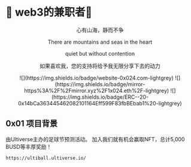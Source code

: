 
# :face_with_thermometer: web3的兼职者:partying_face: 




<p align="center">心有山海，静而不争</p>



<p align="center">There are mountains and seas in the heart 

<p align="center">quiet but without contention 


<p align="center">如果喜欢我，您的支持将给予我无限分享下去的动力

   
<p align="center">
![](https://img.shields.io/badge/website-0x024.com-lightgrey)
![](https://img.shields.io/badge/mirror-https%3A%2F%2Fmirror.xyz%2F1x024.eth%2F-lightgrey)
![](https://img.shields.io/badge/ERC--20-0x14bCa363445462082101164Eff599F83fbBEbab1%20-lightgrey)
</p>





## 0x01 项目背景
由Ultiverse主办的足球节预测活动。
加入我们就有机会赢取NFT，总计5,000 BUSD等丰厚奖励！

`https://ultiball.ultiverse.io/
`

































